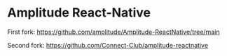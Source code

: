 # Amplitude React-Native
First fork: https://github.com/amplitude/Amplitude-ReactNative/tree/main

Second fork: https://github.com/Connect-Club/amplitude-reactnative
